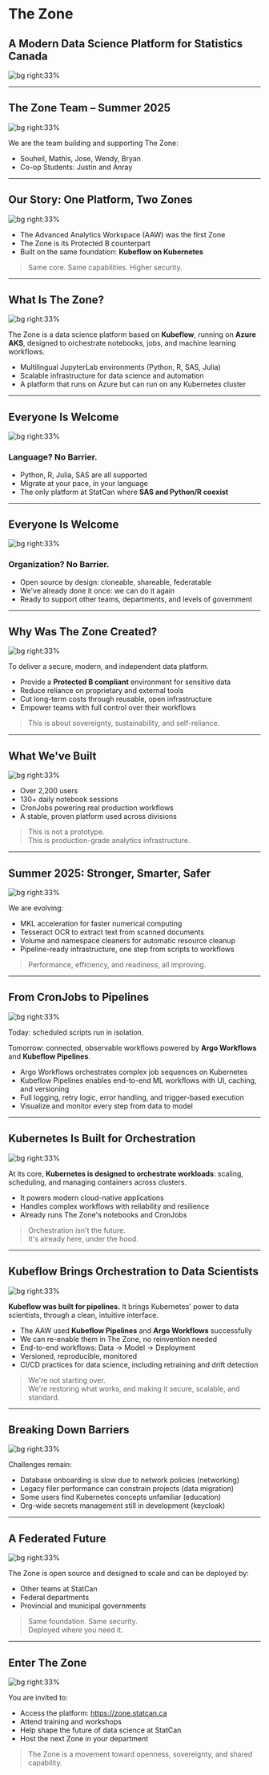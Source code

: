 <!-- Title Slide -->
# The Zone  
## A Modern Data Science Platform for Statistics Canada

![bg right:33%](./zone-0.png)

---

<!-- Who We Are -->
## The Zone Team – Summer 2025

![bg right:33%](./zone-0.png)

We are the team building and supporting The Zone:

- Souheil, Mathis, Jose, Wendy, Bryan
- Co-op Students: Justin and Anray  

---

<!-- Our Story / History -->
## Our Story: One Platform, Two Zones

![bg right:33%](./zone-1.png)

- The Advanced Analytics Workspace (AAW) was the first Zone
- The Zone is its Protected B counterpart
- Built on the same foundation: **Kubeflow on Kubernetes**  

> Same core. Same capabilities. Higher security.

---

<!-- What is The Zone? -->
## What Is The Zone?

![bg right:33%](./zone-2.png)

The Zone is a data science platform based on **Kubeflow**, running on **Azure AKS**, designed to orchestrate notebooks, jobs, and machine learning workflows.

- Multilingual JupyterLab environments (Python, R, SAS, Julia)  
- Scalable infrastructure for data science and automation  
- A platform that runs on Azure but can run on any Kubernetes cluster

---

<!-- Inclusivity & SAS Coexistence -->
## Everyone Is Welcome

![bg right:33%](./zone-3.png)

### Language? No Barrier.

- Python, R, Julia, SAS are all supported
- Migrate at your pace, in your language  
- The only platform at StatCan where **SAS and Python/R coexist**

---

<!-- Inclusivity & SAS Coexistence -->
## Everyone Is Welcome

![bg right:33%](./zone-3.png)

### Organization? No Barrier.

- Open source by design: cloneable, shareable, federatable  
- We've already done it once: we can do it again
- Ready to support other teams, departments, and levels of government

---

<!-- Why Created -->
## Why Was The Zone Created?

![bg right:33%](./zone-4.png)

To deliver a secure, modern, and independent data platform.

- Provide a **Protected B compliant** environment for sensitive data  
- Reduce reliance on proprietary and external tools  
- Cut long-term costs through reusable, open infrastructure  
- Empower teams with full control over their workflows

> This is about sovereignty, sustainability, and self-reliance.

---

<!-- Platform Strengths -->
## What We've Built

![bg right:33%](./zone-5.png)

- Over 2,200 users  
- 130+ daily notebook sessions  
- CronJobs powering real production workflows  
- A stable, proven platform used across divisions

> This is not a prototype.  
> This is production-grade analytics infrastructure.

---

<!-- Summer 2025 -->
## Summer 2025: Stronger, Smarter, Safer

![bg right:33%](./zone-6.png)

We are evolving:

- MKL acceleration for faster numerical computing  
- Tesseract OCR to extract text from scanned documents  
- Volume and namespace cleaners for automatic resource cleanup  
- Pipeline-ready infrastructure, one step from scripts to workflows

> Performance, efficiency, and readiness, all improving.

---

<!-- From Cron to Pipeline -->
## From CronJobs to Pipelines

![bg right:33%](./zone-7.png)

Today: scheduled scripts run in isolation.

Tomorrow: connected, observable workflows powered by **Argo Workflows** and **Kubeflow Pipelines**.

- Argo Workflows orchestrates complex job sequences on Kubernetes  
- Kubeflow Pipelines enables end-to-end ML workflows with UI, caching, and versioning  
- Full logging, retry logic, error handling, and trigger-based execution  
- Visualize and monitor every step from data to model

---

<!-- Future: Kubernetes Is Built for Orchestration -->
## Kubernetes Is Built for Orchestration

![bg right:33%](./zone-8.png)

At its core, **Kubernetes is designed to orchestrate workloads**: scaling, scheduling, and managing containers across clusters.

- It powers modern cloud-native applications  
- Handles complex workflows with reliability and resilience  
- Already runs The Zone's notebooks and CronJobs  

> Orchestration isn't the future.  
> It's already here, under the hood.

---

<!-- Future: Kubeflow Brings Orchestration to Data Science -->
## Kubeflow Brings Orchestration to Data Scientists

![bg right:33%](./zone-8.png)

**Kubeflow was built for pipelines.** It brings Kubernetes' power to data scientists, through a clean, intuitive interface.

- The AAW used **Kubeflow Pipelines** and **Argo Workflows** successfully  
- We can re-enable them in The Zone, no reinvention needed  
- End-to-end workflows: Data -> Model -> Deployment  
- Versioned, reproducible, monitored  
- CI/CD practices for data science, including retraining and drift detection  

> We're not starting over.  
> We're restoring what works, and making it secure, scalable, and standard.

---

<!-- Data Access -->
## Breaking Down Barriers

![bg right:33%](./zone-9.png)

Challenges remain:

- Database onboarding is slow due to network policies (networking)
- Legacy filer performance can constrain projects (data migration)
- Some users find Kubernetes concepts unfamiliar (education)
- Org-wide secrets management still in development (keycloak)

---

<!-- Portability & Federated Future -->
## A Federated Future

![bg right:33%](./zone-10.png)

The Zone is open source and designed to scale and can be deployed by:

- Other teams at StatCan  
- Federal departments
- Provincial and municipal governments

> Same foundation. Same security.  
> Deployed where you need it.

---

<!-- Call to Action -->
## Enter The Zone

![bg right:33%](./zone-11.png)

You are invited to:

- Access the platform: https://zone.statcan.ca    
- Attend training and workshops  
- Help shape the future of data science at StatCan  
- Host the next Zone in your department

> The Zone is a movement toward openness, sovereignty, and shared capability.
